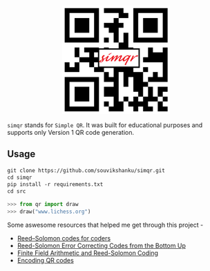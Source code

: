 <p align="center">
  <img src="logo.png" width="250"/>
</p>

`simqr` stands for `Simple QR`. It was built for educational purposes and supports only Version 1 QR code generation.

Usage
------
```console
git clone https://github.com/souvikshanku/simqr.git
cd simqr
pip install -r requirements.txt
cd src
```
```python
>>> from qr import draw
>>> draw("www.lichess.org")
```

Some aswesome resources that helped me get through this project -
* [Reed–Solomon codes for coders](https://en.wikiversity.org/wiki/Reed%E2%80%93Solomon_codes_for_coders)
* [Reed-Solomon Error Correcting Codes from the Bottom Up](https://tomverbeure.github.io/2022/08/07/Reed-Solomon.html)
* [Finite Field Arithmetic and Reed-Solomon Coding](https://research.swtch.com/field)
* [Encoding QR codes](https://observablehq.com/@zavierhenry/encoding-qr-codes)
